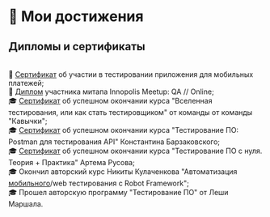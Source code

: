 # 🌟 Мои достижения

## Дипломы и сертификаты
<br>📑 [Сертификат](https://github.com/ArliSteel/API) об участии в тестировании приложения для мобильных платежей;
<br>📑 [Диплом](https://drive.google.com/file/d/14Qy8G86I-2sMruIVrX5uzlVeeO7pVV3y/view?usp=sharing) участника митапа Innopolis Meetup: QA // Online;
<br>🎓 [Сертификат](https://stepik.org/cert/2416172) об успешном окончании курса "Вселенная тестирования, или как стать тестировщиком" от команды от команды "Кавычки";
<br>🎓 [Сертификат](https://stepik.org/cert/2409913) об успешном окончании курса "Тестирование ПО: Postman для тестирования API" Константина Барзаковского;
<br>🎓 [Сертификат](https://stepik.org/cert/2394432) об успешном окончании курса "Тестирование ПО с нуля. Теория + Практика" Артема Русова;
<br>🎓 Окончил авторский курс Никиты Кулаченкова "Автоматизация [мобильного](https://stepik.org/cert/2587329)/web тестирования с Robot Framework";
<br>🎓 Прошел авторскую программу "Тестирование ПО" от Леши Маршала.
